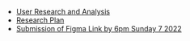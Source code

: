 - [User Research and Analysis](https://github.com/zuri-training/Team_26_Repo-Proj_Price_Compare/issues/21)
- [Research Plan](https://github.com/zuri-training/Team_26_Repo-Proj_Price_Compare/issues/22)
- [Submission of Figma Link by 6pm Sunday 7 2022](https://github.com/zuri-training/Team_26_Repo-Proj_Price_Compare/issues/20)

